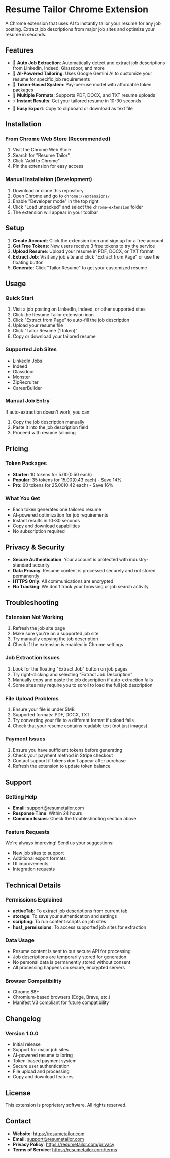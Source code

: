 # Resume Tailor Chrome Extension

A Chrome extension that uses AI to instantly tailor your resume for any job posting. Extract job descriptions from major job sites and optimize your resume in seconds.

## Features

- 🎯 **Auto Job Extraction**: Automatically detect and extract job descriptions from LinkedIn, Indeed, Glassdoor, and more
- 🤖 **AI-Powered Tailoring**: Uses Google Gemini AI to customize your resume for specific job requirements
- 💎 **Token-Based System**: Pay-per-use model with affordable token packages
- 📄 **Multiple Formats**: Supports PDF, DOCX, and TXT resume uploads
- ⚡ **Instant Results**: Get your tailored resume in 10-30 seconds
- 💾 **Easy Export**: Copy to clipboard or download as text file

## Installation

### From Chrome Web Store (Recommended)
1. Visit the Chrome Web Store
2. Search for "Resume Tailor"
3. Click "Add to Chrome"
4. Pin the extension for easy access

### Manual Installation (Development)
1. Download or clone this repository
2. Open Chrome and go to `chrome://extensions/`
3. Enable "Developer mode" in the top right
4. Click "Load unpacked" and select the `chrome-extension` folder
5. The extension will appear in your toolbar

## Setup

1. **Create Account**: Click the extension icon and sign up for a free account
2. **Get Free Tokens**: New users receive 3 free tokens to try the service
3. **Upload Resume**: Upload your resume in PDF, DOCX, or TXT format
4. **Extract Job**: Visit any job site and click "Extract from Page" or use the floating button
5. **Generate**: Click "Tailor Resume" to get your customized resume

## Usage

### Quick Start
1. Visit a job posting on LinkedIn, Indeed, or other supported sites
2. Click the Resume Tailor extension icon
3. Click "Extract from Page" to auto-fill the job description
4. Upload your resume file
5. Click "Tailor Resume (1 token)"
6. Copy or download your tailored resume

### Supported Job Sites
- LinkedIn Jobs
- Indeed
- Glassdoor
- Monster
- ZipRecruiter
- CareerBuilder

### Manual Job Entry
If auto-extraction doesn't work, you can:
1. Copy the job description manually
2. Paste it into the job description field
3. Proceed with resume tailoring

## Pricing

### Token Packages
- **Starter**: 10 tokens for $5.00 ($0.50 each)
- **Popular**: 35 tokens for $15.00 ($0.43 each) - Save 14%
- **Pro**: 60 tokens for $25.00 ($0.42 each) - Save 16%

### What You Get
- Each token generates one tailored resume
- AI-powered optimization for job requirements
- Instant results in 10-30 seconds
- Copy and download capabilities
- No subscription required

## Privacy & Security

- **Secure Authentication**: Your account is protected with industry-standard security
- **Data Privacy**: Resume content is processed securely and not stored permanently
- **HTTPS Only**: All communications are encrypted
- **No Tracking**: We don't track your browsing or job search activity

## Troubleshooting

### Extension Not Working
1. Refresh the job site page
2. Make sure you're on a supported job site
3. Try manually copying the job description
4. Check if the extension is enabled in Chrome settings

### Job Extraction Issues
1. Look for the floating "Extract Job" button on job pages
2. Try right-clicking and selecting "Extract Job Description"
3. Manually copy and paste the job description if auto-extraction fails
4. Some sites may require you to scroll to load the full job description

### File Upload Problems
1. Ensure your file is under 5MB
2. Supported formats: PDF, DOCX, TXT
3. Try converting your file to a different format if upload fails
4. Check that your resume contains readable text (not just images)

### Payment Issues
1. Ensure you have sufficient tokens before generating
2. Check your payment method in Stripe checkout
3. Contact support if tokens don't appear after purchase
4. Refresh the extension to update token balance

## Support

### Getting Help
- **Email**: support@resumetailor.com
- **Response Time**: Within 24 hours
- **Common Issues**: Check the troubleshooting section above

### Feature Requests
We're always improving! Send us your suggestions:
- New job sites to support
- Additional export formats
- UI improvements
- Integration requests

## Technical Details

### Permissions Explained
- **activeTab**: To extract job descriptions from current tab
- **storage**: To save your authentication and settings
- **scripting**: To run content scripts on job sites
- **host_permissions**: To access supported job sites for extraction

### Data Usage
- Resume content is sent to our secure API for processing
- Job descriptions are temporarily stored for generation
- No personal data is permanently stored without consent
- All processing happens on secure, encrypted servers

### Browser Compatibility
- Chrome 88+
- Chromium-based browsers (Edge, Brave, etc.)
- Manifest V3 compliant for future compatibility

## Changelog

### Version 1.0.0
- Initial release
- Support for major job sites
- AI-powered resume tailoring
- Token-based payment system
- Secure user authentication
- File upload and processing
- Copy and download features

## License

This extension is proprietary software. All rights reserved.

## Contact

- **Website**: https://resumetailor.com
- **Email**: support@resumetailor.com
- **Privacy Policy**: https://resumetailor.com/privacy
- **Terms of Service**: https://resumetailor.com/terms